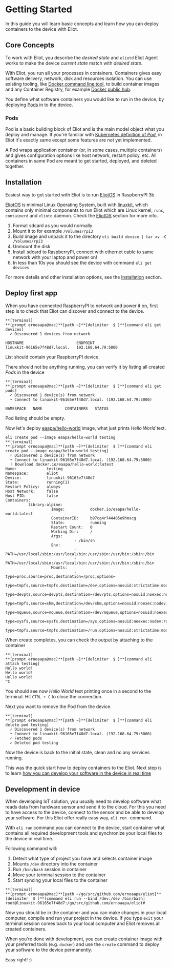 # Getting Started
In this guide you will learn basic concepts and learn how you can deploy containers to the device with Eliot.

## Core Concepts
To work with Eliot, you describe the _desired state_ and `eliotd` Eliot Agent works to make the device _current state_ match with _desired state_.

With Eliot, you run all your processes in containers. Containers gives easy software delivery, network, disk and resources isolation.
You can use existing tooling, like [Docker command line tool](https://docs.docker.com/engine/reference/commandline/cli/), to build container images and any Container Registry, for example [Docker public hub](https://hub.docker.com).

You define what software containers you would like to run in the device, by deploying [Pods](getting_started.md#pods) in to the device.

### Pods

Pod is a basic building block of Eliot and is the main model object what you deploy and manage.
If you're familiar with [Kubernetes definition of _Pod_](https://kubernetes.io/docs/concepts/workloads/pods/pod/), in Eliot it's exactly same except some features are not yet implemented.

A Pod wraps application container (or, in some cases, multiple containers) and gives configuration options like host network, restart policy, etc. All containers in same Pod are meant to get started, deployed, and deleted together.

## Installation

Easiest way to get started with Eliot is to run [EliotOS](eliotos.md) in RaspberryPI 3b.

[EliotOS](eliotos.md) is minimal Linux Operating System, built with [linuxkit](https://github.com/linuxkit/linuxkit), which contains only minimal components to run Eliot which are Linux kernel, `runc`, `containerd` and `eliotd` daemon. Check the [EliotOS](eliotos.md) section for more info.

1. Format sdcard as you would normally
2. Mount it to for example `/Volumes/rpi3`
3. Build image and unpack it to the directory `eli build device | tar xv -C /Volumes/rpi3`
4. Unmount the disk
5. Install sdcard to RaspberryPI, connect with ethernet cable to same network with your laptop and power on!
6. In less than 10s you should see the device with command `eli get devices`

For more details and other installation options, see the [Installation](installation.md) section.

## Deploy first app
When you have connected RaspberryPI to network and power it on, first step is to check that Eliot can discover and connect to the device.
```shell
**[terminal]
**[prompt ernoaapa@mac]**[path ~]**[delimiter  $ ]**[command eli get devices]
  ✓ Discovered 1 devices from network

HOSTNAME                       ENDPOINT
linuxkit-96165e7f48d7.local.   192.168.64.79:5000
```
List should contain your RaspberryPI device.

There should not be anything running, you can verify it by listing all created _Pods_ in the device
```shell
**[terminal]
**[prompt ernoaapa@mac]**[path ~]**[delimiter  $ ]**[command eli get pods]
  ✓ Discovered 1 device(s) from network
  • Connect to linuxkit-96165e7f48d7.local. (192.168.64.79:5000)

NAMESPACE   NAME          CONTAINERS   STATUS
```
Pod listing should be empty.

Now let's deploy [eaapa/hello-world](https://hub.docker.com/eaapa/hello-world) image, what just prints _Hello World_ text.
```shell
eli create pod --image eaapa/hello-world testing
**[terminal]
**[prompt ernoaapa@mac]**[path ~]**[delimiter  $ ]**[command eli create pod --image eaapa/hello-world testing]
  ✓ Discovered 1 device(s) from network
  • Connect to linuxkit-96165e7f48d7.local. (192.168.64.79:5000)
  ⠸ Download docker.io/eaapa/hello-world:latest
Name:             testing
Namespace:        eliot
Device:           linuxkit-96165e7f48d7
State:            running(1)
Restart Policy:   always
Host Network:     false
Host PID:         false
Containers:
          library-alpine:
                    Image:           docker.io/eaapa/hello-world:latest
                    ContainerID:     b97cq4r744405e9hmscg
                    State:           running
                    Restart Count:   0
                    Working Dir:     /
                    Args:
                              - /bin/sh
                    Env:
                              - PATH=/usr/local/sbin:/usr/local/bin:/usr/sbin:/usr/bin:/sbin:/bin
                              - PATH=/usr/local/sbin:/usr/local/bin:/usr/sbin:/usr/bin:/sbin:/bin
                    Mounts:
                              - type=proc,source=proc,destination=/proc,options=
                              - type=tmpfs,source=tmpfs,destination=/dev,options=nosuid:strictatime:mode=755:size=65536k
                              - type=devpts,source=devpts,destination=/dev/pts,options=nosuid:noexec:newinstance:ptmxmode=0666:mode=0620:gid=5
                              - type=tmpfs,source=shm,destination=/dev/shm,options=nosuid:noexec:nodev:mode=1777:size=65536k
                              - type=mqueue,source=mqueue,destination=/dev/mqueue,options=nosuid:noexec:nodev
                              - type=sysfs,source=sysfs,destination=/sys,options=nosuid:noexec:nodev:ro
                              - type=tmpfs,source=tmpfs,destination=/run,options=nosuid:strictatime:mode=755:size=65536k
```

When create completes, you can check the output by attaching to the container
```shell
**[terminal]
**[prompt ernoaapa@mac]**[path ~]**[delimiter  $ ]**[command eli attach testing]
Hello world!
Hello world!
Hello world!
^C
```
You should see now _Hello World_ text printing once in a second to the terminal. Hit `CTRL + C` to close the connection.

Next you want to remove the Pod from the device.
```shell
**[terminal]
**[prompt ernoaapa@mac]**[path ~]**[delimiter  $ ]**[command eli delete pod testing]
  ✓ Discovered 1 device(s) from network
  • Connect to linuxkit-96165e7f48d7.local. (192.168.64.79:5000)
  ✓ Fetched pods
  ✓ Deleted pod testing
```

Now the device is back to the initial state, clean and no any services running.

This was the quick start how to deploy containers to the Eliot. 
Next step is to learn [how you can develop your software in the device in real time](getting_started.md#development-in-device)

## Development in device
When developing IoT solution, you usually need to develop software what reads data from hardware sensor and send it to the cloud. For this you need to have access to the device, connect to the sensor and be able to develop your software.
For this Eliot offer really easy way, `eli run` -command.

With `eli run` command you can connect to the device, start container what contains all required development tools and synchronize your local files to the device in real time.

Following command will: 
1. Detect what type of project you have and selects container image
3. Mounts `/dev` directory into the container
4. Run `/bin/bash` session in container
5. Move your terminal session to the container
6. Start syncing your local files to the container

```shell
**[terminal]
**[prompt ernoaapa@mac]**[path ~/go/src/github.com/ernoaapa/eliot]**[delimiter  $ ]**[command eli run --bind /dev:/dev /bin/bash]
root@linuxkit-96165e7f48d7:/go/src/github.com/ernoaapa/eliot#
```

Now you should be in the container and you can make changes in your local computer, compile and run your project in the device. 
If you type `exit` your terminal session comes back to your local computer and Eliot removes all created containers.

When you're done with development, you can create container image with your preferred tools (e.g. `docker`) and use the `create` command to deploy your software to the device permanently.

Easy right! :)

